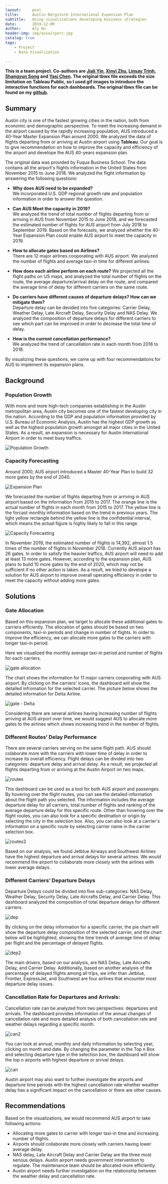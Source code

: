 ```yaml
---
layout:     post
title:      Austin-Bergstorm International Expansion Plan
subtitle:   Using visualizations developing business strategies
date:       2019-12-09
author:     Aly Hu
header-img: img/ausairport.jpg
catalog: true
tags:
    - Project
    - Data Visualization
    
---
```


**This is a team project. Co-authors are [Jiali Yin](https://www.linkedin.com/in/jiali-yin/), [Xinyi Zhu](https://www.linkedin.com/in/xinyi-zhu/), [Linsay Trinh](https://www.linkedin.com/in/lindsay-trinh/), [Shangyun Song](https://www.linkedin.com/in/shangyun-song/) and [Yasi Chen](https://www.linkedin.com/in/yasi-chen-214a8418a/). The original tbwx file exceeds the size limitation on Tableau Public, so I used gif images to introduce the interactive functions for each dashboards. The original tbwx file can be found on my [github](https://github.com/AlyyHu/Course-Project/tree/master/Tableau_AUSAirport).** 

## Summary
Austin city is one of the fastest growing cities in the nation, both from economic and demographic perspective. To meet the increasing demand in the airport caused by the rapidly increasing population, AUS introduced a 40-Year Master Expansion Plan around 2000. We analyzed the data of flights departing from or arriving at Austin airport using **Tableau**. Our goal is to give recommendation on how to improve the capacity and efficiency of the airport and develope the AUS 40-years expansion plan. 

The original data was provided by Fuqua Business School. The data contains all the airport's flights information in the United States from November 2015 to June 2018. We analyzed the flight information by answering the following questions:

* **Why does AUS need to be expanded?**  
  We incorporated U.S. GDP regional growth rate and population information in order to answer the question. 
* **Can AUS Meet the capacity in 2019?**  
  We analyzed the trend of total number of flights departing from or arriving in AUS from November 2015 to June 2018, and we forecasted the estimated number of flights for AUS airport from July 2018 to September 2019. Based on the forecasts, we analyzed whether the 40-Year Expansion Plan could enable AUS airport to meet the capacity in 2019.
  
* **How to allocate gates based on Airlines?**  
  There are 12 major airlines cooporating with AUS airport. We analyzed the number of flights and average taxi-in time for different airlines.
  
* **How does each airline perform on each route?**
  We projected all the flight paths on US maps, and analyzed the total number of flights on the route, the average departure/arrival delay on the route, and compared the average time of delay for different carriers on the same route.
  
* **Do carriers have different causes of departure delays? How can we mitigate them?**  
  Departure delay can be devided into five categories: Carrier Delay, Weather Delay, Late Aircraft Delay, Security Delay and NAS Delay. We analyzed the composition of departure delays for different carriers to see which part can be improved in order to decrease the total time of delay.

* **How is the current cancellation performance?**  
  We analyzed the trend of cancellation rate in each month from 2016 to 2018.

By visualizing these questions, we came up with four recommendations for AUS to implement its expansion plans.

## Background
### Population Growth
With more and more high-tech companies establishing in the Austin metropolitan area, Austin city becomes one of the fastest developing city in the nation. According to the GDP and population information provided by U.S. Bureau of Economic Analysis, Austin has the highest GDP growth as well as the highest population growth amongst all major cities in the United States. As a result, an expansion is necessary for Austin International Airport in order to meet busy traffics. 

 ![Population Growth](https://tva1.sinaimg.cn/large/007S8ZIlgy1gg8iig2wp9j31re0u0q3h.jpg)
 
### Capacity Forecasting
Around 2000, AUS airport introduced a Master 40-Year Plan to build 32 more gates by the end of 2040. 

 ![Expansion Plan](https://tva1.sinaimg.cn/large/007S8ZIlgy1gg8j3hxf6oj31nq0sitaf.jpg)

We forecasted the number of flights departing from or arriving in AUS airport based on the information from 2015 to 2017. The orange line is the actual number of flights in each month from 2015 to 2017. The yellow line is the forcast monthly information based on the trend in previous years. The light yellow rectangle behind the yellow line is the confidential interval, which means the actual figure is highly likely to fall in this range. 

 ![Capacity Forecasting](https://tva1.sinaimg.cn/large/007S8ZIlgy1gg8j3i9rm3j31qc0u00ta.jpg)
 
In November 2019, the estimated number of flights is 14,392, almost 1.5 times of the number of flights in November 2018. Currently AUS airport has 26 gates. In order to satisfy the heavier traffics, AUS airport will need to add at least 13 more gates. However, according to the expansion plan, AUS plans to build 10 more gates by the end of 2020, which may not be sufficient if no other action is taken. As a result, we tried to develope a solution for AUS airport to improve overall operating efficiency in order to meet the capacity without adding more gates. 

 
## Solutions

### Gate Allocation

Based on this expansion plan, we target to allocate these additional gates to carriers efficiently. The allocation of gates should be based on two components, taxi-in periods and change in number of flights. In order to improve the efficiency, we can allocate more gates to the carriers with longer taxi-in period. 

Here we visualized the monthly average taxi-in period and number of flights for each carriers.

![gate allocation](https://tva1.sinaimg.cn/large/007S8ZIlgy1gg8jxk2279j320q0ssjsq.jpg)

The chart shows the information for 11 major carriers cooporating with AUS airport. By clicking on the carriers' icons, the dashboard will show the detailed infromation for the selected carrier. The picture below shows the detailed information for Delta Airline.

![gate - Delta](https://tva1.sinaimg.cn/large/007S8ZIlgy1gg8zo5pe7og31190g0agk.gif)


Considering there are several airlines having increasing number of flights arriving at AUS airport over time, we would suggest AUS to allocate more gates to the airlines which shows increasing trend in the number of flights.

### Different Routes’ Delay Performance 

There are several carriers serving on the same flight path. AUS should colaborate more with the carriers with lower time of delay in order to increase its overall efficiency. Flight delays can be divided into two categories: departure delay and arrival delay. As a result, we projected all flights departing from or arriving at the Austin Airport on two maps.

![routes](https://tva1.sinaimg.cn/large/007S8ZIlgy1gg8xiurqroj31ba0u0tdn.jpg)

This dashboard can be used as a tool for both AUS airport and passenges. By hovering over the flight routes, you can see the detailed information about the flight path you selected. The information includes the average departure delay for all carriers, total number of flights and ranking of the average departure delay for this specific route. Other than hovering over the flight routes, you can also look for a specific destination or origin by selecting the city in the selection box. Also, you can also look at a carrier's information on a specific route by selecting carrier name in the carrier selection box.

![routes2](https://tva1.sinaimg.cn/large/007S8ZIlgy1gg8ys86uv5g310j0kntkg.gif)

Based on our analysis, we found Jetblue Airways and Southwest Airlines have the highest departure and arrival delays for several airlines. We would recommend the airport to collaborate more closely with the airlines with lower average delays.


### Different Carriers’ Departure Delays 
Departure Delays could be divided into five sub-categories: NAS Delay, Weather Delay, Security Delay, Late Aircrafts Delay, and Carrier Delay. This dashboard analyzed the composition of total departure delays for different carriers.

![dep](https://tva1.sinaimg.cn/large/007S8ZIlgy1gg900rkp45j31ph0u0gnd.jpg)

By clicking on the delay information for a specific carrier, the pie chart will show the departure delay composition of the selected carrier, and the chart below will be highlighted, showing the time trends of average time of delay per flight and the percentage of delayed flights.

![dep2](https://tva1.sinaimg.cn/large/007S8ZIlgy1gg900towa7g31190gcahb.gif)

The main drivers, based on our analysis, are NAS Delay, Late Aircrafts Delay, and Carrier Delay.  Additionally, based on another analysis of the percentage of delayed flights among all trips, we infer than Jetblue, Frontier, ExpressJet, and Southwest are four airlines that encounter most departure delay issues.


### Cancellation Rate for Departures and Arrivals:
Cancellation rate can be analyzed from two perspectives: departures and arrivals. The dashboard provides information of the annual changes of cancellation rate and more detailed analysis of both cancellation rate and weather delays regarding a specific month. 

![can2](https://tva1.sinaimg.cn/large/007S8ZIlgy1gg90cqp4g0j31oe0u0jt5.jpg)

You can look at annual, monthly and daily information by selecting year, clicking on month and date. By changing the parameter in the Top n Box and selecting departure type in the selection box, the dashboard will show the top n airports with highest departure or arrival delays.

![can](https://tva1.sinaimg.cn/large/007S8ZIlgy1gg90b0ki46g31190gcgr3.gif)

Austin airport may also want to further investigate the airports and departure time periods with the highest cancellation rate whether weather delay has a significant impact on the cancellation or there are other causes.


## Recommendations
Based on the visualizations, we would recommend AUS airport to take following actions:

* Allocating more gates to carrier with longer taxi-in time and increasing number of flights.
* Airports should collaborate more closely with carriers having lower average delay.
* NAS delay, Late Aircraft Delay and Carrier Delay are the three most serious delays. Austin airport needs government intervention to regulate. The maintenance team should be allocated more efficiently.
* Austin airport needs further investigation on the relationship between the weather delay and cancellation rate.
